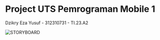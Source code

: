 # Project UTS Pemrograman Mobile 1

Dzikry Eza Yusuf - 312310731 - TI.23.A2

<img src="SB_Mobile1/sb.png" alt="STORYBOARD"> <br><br>
